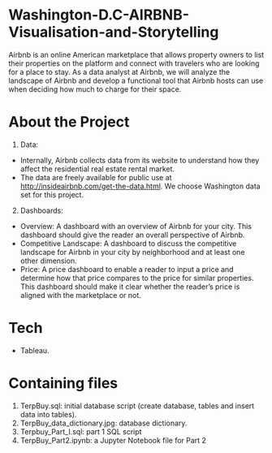 # Washington-D.C-AIRBNB-Visualisation-and-Storytelling
Airbnb is an online American marketplace that allows property owners to list their properties on the platform and connect with travelers who are looking for a place to stay. As a data analyst at Airbnb, we will analyze the landscape of Airbnb and develop a functional tool that Airbnb hosts can use when deciding how much to charge for their space.

# About the Project
1. Data: 
- Internally, Airbnb collects data from its website to understand how they affect the residential real estate rental market. 
- The data are freely available for public use at http://insideairbnb.com/get-the-data.html. We choose Washington data set for this project.
2. Dashboards:
- Overview: A dashboard with an overview of Airbnb for your city. This dashboard should give the reader an overall perspective of Airbnb. 
- Competitive Landscape: A dashboard to discuss the competitive landscape for Airbnb in your city by neighborhood and at least one other dimension.
- Price: A price dashboard to enable a reader to input a price and determine how that price compares to the price for similar properties. This dashboard should make it clear whether the reader’s price is aligned with the marketplace or not. 

# Tech
- Tableau.

# Containing files
1. TerpBuy.sql: initial database script (create database, tables and insert data into tables).
2. TerpBuy_data_dictionary.jpg: database dictionary.
3. Terpbuy_Part_I.sql: part 1 SQL script
4. TerpBuy_Part2.ipynb: a Jupyter Notebook file for Part 2
